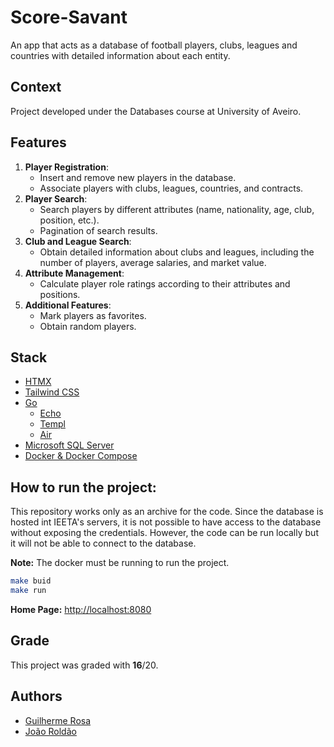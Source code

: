 # Score-Savant

An app that acts as a database of football players, clubs, leagues and countries with detailed information about each entity.

## Context

Project developed under the Databases course at University of Aveiro.

## Features

1. **Player Registration**:
   - Insert and remove new players in the database.
   - Associate players with clubs, leagues, countries, and contracts.
2. **Player Search**:
   - Search players by different attributes (name, nationality, age, club, position, etc.).
   - Pagination of search results.
3. **Club and League Search**:
   - Obtain detailed information about clubs and leagues, including the number of players, average salaries, and market value.
4. **Attribute Management**:
   - Calculate player role ratings according to their attributes and positions.
5. **Additional Features**:
   - Mark players as favorites.
   - Obtain random players.

## Stack

- [HTMX](https://htmx.org/)
- [Tailwind CSS](https://tailwindcss.com/)
- [Go](https://golang.org/)
  - [Echo](https://echo.labstack.com/)
  - [Templ](https://templ.guide/)
  - [Air](https://github.com/air-verse/air)
- [Microsoft SQL Server](https://www.microsoft.com/en-us/sql-server)
- [Docker & Docker Compose](https://www.docker.com/)

## How to run the project:

This repository works only as an archive for the code. Since the database is hosted int IEETA's servers, it is not possible to have
access to the database without exposing the credentials. However, the code can be run locally but it will not be able to connect to the database.

**Note:** The docker must be running to run the project.

```bash
make buid
make run
```

**Home Page:** [http://localhost:8080](http://localhost:8080)

## Grade

This project was graded with **16**/20.

## Authors

- [Guilherme Rosa](https://github.com/guilherme096)
- [João Roldão](https://github.com/JohnnyBoiR04)

